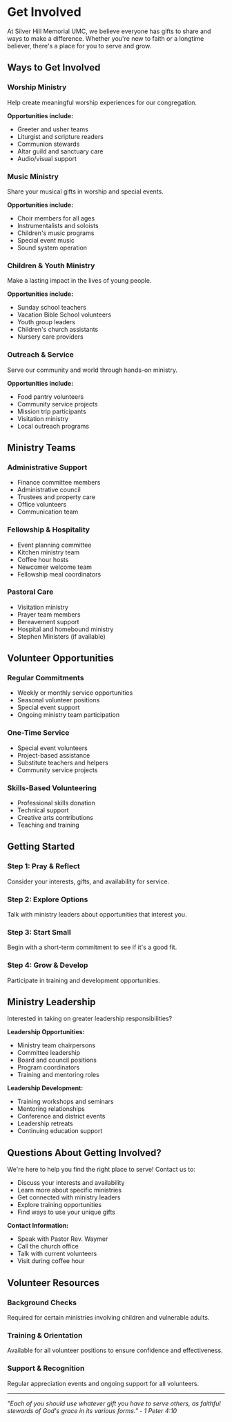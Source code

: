 # Get Involved

At Silver Hill Memorial UMC, we believe everyone has gifts to share and ways to make a difference. Whether you're new to faith or a longtime believer, there's a place for you to serve and grow.

## Ways to Get Involved

### Worship Ministry
Help create meaningful worship experiences for our congregation.

**Opportunities include:**
- Greeter and usher teams
- Liturgist and scripture readers
- Communion stewards
- Altar guild and sanctuary care
- Audio/visual support

### Music Ministry
Share your musical gifts in worship and special events.

**Opportunities include:**
- Choir members for all ages
- Instrumentalists and soloists
- Children's music programs
- Special event music
- Sound system operation

### Children & Youth Ministry
Make a lasting impact in the lives of young people.

**Opportunities include:**
- Sunday school teachers
- Vacation Bible School volunteers
- Youth group leaders
- Children's church assistants
- Nursery care providers

### Outreach & Service
Serve our community and world through hands-on ministry.

**Opportunities include:**
- Food pantry volunteers
- Community service projects
- Mission trip participants
- Visitation ministry
- Local outreach programs

## Ministry Teams

### Administrative Support
- Finance committee members
- Administrative council
- Trustees and property care
- Office volunteers
- Communication team

### Fellowship & Hospitality
- Event planning committee
- Kitchen ministry team
- Coffee hour hosts
- Newcomer welcome team
- Fellowship meal coordinators

### Pastoral Care
- Visitation ministry
- Prayer team members
- Bereavement support
- Hospital and homebound ministry
- Stephen Ministers (if available)

## Volunteer Opportunities

### Regular Commitments
- Weekly or monthly service opportunities
- Seasonal volunteer positions
- Special event support
- Ongoing ministry team participation

### One-Time Service
- Special event volunteers
- Project-based assistance
- Substitute teachers and helpers
- Community service projects

### Skills-Based Volunteering
- Professional skills donation
- Technical support
- Creative arts contributions
- Teaching and training

## Getting Started

### Step 1: Pray & Reflect
Consider your interests, gifts, and availability for service.

### Step 2: Explore Options
Talk with ministry leaders about opportunities that interest you.

### Step 3: Start Small
Begin with a short-term commitment to see if it's a good fit.

### Step 4: Grow & Develop
Participate in training and development opportunities.

## Ministry Leadership

Interested in taking on greater leadership responsibilities?

**Leadership Opportunities:**
- Ministry team chairpersons
- Committee leadership
- Board and council positions
- Program coordinators
- Training and mentoring roles

**Leadership Development:**
- Training workshops and seminars
- Mentoring relationships
- Conference and district events
- Leadership retreats
- Continuing education support

## Questions About Getting Involved?

We're here to help you find the right place to serve! Contact us to:
- Discuss your interests and availability
- Learn more about specific ministries
- Get connected with ministry leaders
- Explore training opportunities
- Find ways to use your unique gifts

**Contact Information:**
- Speak with Pastor Rev. Waymer
- Call the church office
- Talk with current volunteers
- Visit during coffee hour

## Volunteer Resources

### Background Checks
Required for certain ministries involving children and vulnerable adults.

### Training & Orientation
Available for all volunteer positions to ensure confidence and effectiveness.

### Support & Recognition
Regular appreciation events and ongoing support for all volunteers.

---

*"Each of you should use whatever gift you have to serve others, as faithful stewards of God's grace in its various forms." - 1 Peter 4:10*